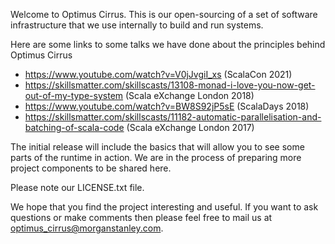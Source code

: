 Welcome to Optimus Cirrus. This is our open-sourcing of a set of software infrastructure that we use internally to build and run systems.

Here are some links to some talks we have done about the principles behind Optimus Cirrus 
* https://www.youtube.com/watch?v=V0jJvgiI_xs (ScalaCon 2021)
* https://skillsmatter.com/skillscasts/13108-monad-i-love-you-now-get-out-of-my-type-system (Scala eXchange London 2018)
* https://www.youtube.com/watch?v=BW8S92jP5sE (ScalaDays 2018)
* https://skillsmatter.com/skillscasts/11182-automatic-parallelisation-and-batching-of-scala-code (Scala eXchange London 2017)
 
The initial release will include the basics that will allow you to see some parts of the runtime in action. We are in the process of preparing more project components to be shared here. 

Please note our LICENSE.txt file.

We hope that you find the project interesting and useful. If you want to ask questions or make comments then please feel free to mail us at optimus_cirrus@morganstanley.com.
